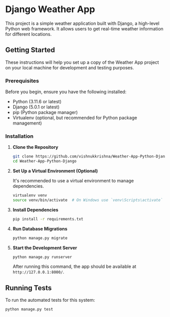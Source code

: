 # Django Weather App

This project is a simple weather application built with Django, a high-level Python web framework. It allows users to get real-time weather information for different locations.

## Getting Started

These instructions will help you set up a copy of the Weather App project on your local machine for development and testing purposes.

### Prerequisites

Before you begin, ensure you have the following installed:

- Python (3.11.6 or latest)
- Django (5.0.1 or latest)
- pip (Python package manager)
- Virtualenv (optional, but recommended for Python package management)

### Installation

1. **Clone the Repository**

   ```bash
   git clone https://github.com/vishnukkrishna/Weather-App-Python-Django.git
   cd Weather-App-Python-Django
   ```

2. **Set Up a Virtual Environment (Optional)**

   It's recommended to use a virtual environment to manage dependencies.

   ```bash
   virtualenv venv
   source venv/bin/activate  # On Windows use `venv\Scripts\activate`
   ```

3. **Install Dependencies**

   ```bash
   pip install -r requirements.txt
   ```

4. **Run Database Migrations**

   ```bash
   python manage.py migrate
   ```

5. **Start the Development Server**

   ```bash
   python manage.py runserver
   ```

   After running this command, the app should be available at `http://127.0.0.1:8000/`.

## Running Tests

To run the automated tests for this system:

```bash
python manage.py test
```
